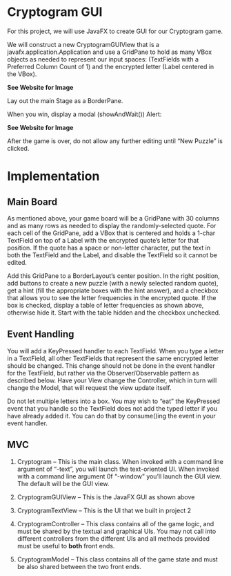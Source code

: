 
Cryptogram GUI
===================

For this project, we will use JavaFX to create GUI for our Cryptogram game.

We will construct a new CryptogramGUIView that is a
javafx.application.Application and use a GridPane to hold as many VBox objects
as needed to represent our input spaces: (TextFields with a Preferred Column
Count of 1) and the encrypted letter (Label centered in the VBox).

**See Website for Image**

Lay out the main Stage as a BorderPane.

When you win, display a modal (showAndWait()) Alert:

**See Website for Image**

After the game is over, do not allow any further editing until “New Puzzle” is
clicked.

Implementation
==============

Main Board
----------

As mentioned above, your game board will be a GridPane with 30 columns and as
many rows as needed to display the randomly-selected quote. For each cell of the
GridPane, add a VBox that is centered and holds a 1-char TextField on top of a
Label with the encrypted quote’s letter for that position. If the quote has a
space or non-letter character, put the text in both the TextField and the Label,
and disable the TextField so it cannot be edited.

Add this GridPane to a BorderLayout’s center position. In the right position,
add buttons to create a new puzzle (with a newly selected random quote), get a
hint (fill the appropriate boxes with the hint answer), and a checkbox that
allows you to see the letter frequencies in the encrypted quote. If the box is
checked, display a table of letter frequencies as shown above, otherwise hide
it. Start with the table hidden and the checkbox unchecked.

Event Handling
--------------

You will add a KeyPressed handler to each TextField. When you type a letter in a
TextField, all other TextFields that represent the same encrypted letter should
be changed. This change should not be done in the event handler for the
TextField, but rather via the Observer/Observable pattern as described below.
Have your View change the Controller, which in turn will change the Model, that
will request the view update itself.

Do not let multiple letters into a box. You may wish to “eat” the KeyPressed
event that you handle so the TextField does not add the typed letter if you have
already added it. You can do that by consume()ing the event in your event
handler.

MVC 
----

1.  Cryptogram – This is the main class. When invoked with a command line
    argument of “-text”, you will launch the text-oriented UI. When invoked with
    a command line argument 0f “-window” you’ll launch the GUI view. The default
    will be the GUI view.

2.  CryptogramGUIView – This is the JavaFX GUI as shown above

3.  CryptogramTextView – This is the UI that we built in project 2

4.  CryptogramController – This class contains all of the game logic, and must
    be shared by the textual and graphical UIs. You may not call into different
    controllers from the different UIs and all methods provided must be useful
    to **both** front ends.

5.  CryptogramModel – This class contains all of the game state and must be also
    shared between the two front ends.



 
